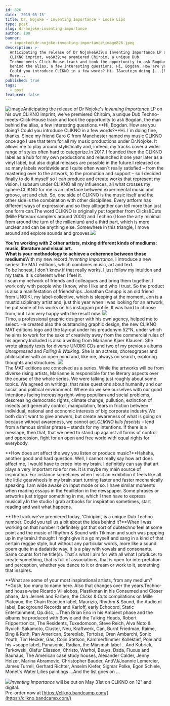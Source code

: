 ```yaml
---
id: 826
date: '2019-05-15'
title: Dr. Nojoke - Inventing Importance - Loose Lips
type: post
slug: dr-nojoke-inventing-importance
author: 100
banner:
  - imported\dr-nojoke-inventing-importance\image826.jpeg
description: >-
  Anticipating the release of Dr Nojoke&#39;s Inventing Importance LP on his own
  CLIKNO imprint, we&#39;ve premiered Chirpim, a unique Dub
  Techno-meets-Click-House track and took the opportunity to ask Bogdan, the man
  behind the alias, a few interesting questions. Hi, Bogdan. How are you doing?
  Could you introduce CLIKNO in a few words? Hi. I&acute;m doing [...]Read
  More...
published: true
tags:
  - post
featured: false
---
```

![image](../imported\dr-nojoke-inventing-importance\image826.jpeg)Anticipating the release of Dr Nojoke's _Inventing Importance_ LP on his own CLIKNO imprint, we've premiered Chirpim, a unique Dub Techno-meets-Click-House track and took the opportunity to ask Bogdan, the man behind the alias, a few interesting questions.**Hi, Bogdan. How are you doing? Could you introduce CLIKNO in a few words?**Hi. I´m doing fine, thanks. Since my friend Caro C from Manchester named my music CLIKNO once ago I use that term for all my music productions under Dr.Nojoke. It allows me to play around stylistically and, indeed, my tracks cover a wider range of styles often hard to categorize.In 2017, I founded then the CLIKNO label as a hub for my own productions and relaunched it one year later as a vinyl label, but also digital releases are possible in the future.I released on so many labels worldwide and I quite often wasn´t really satisfied – from the mastering over to the artwork, to the promotion and support – so I decided finally to do it myself so I can produce and create works that represent my vision. I subsum under CLIKNO all my influences, all what crosses my sphere.CLIKNO for me is an interface between experimental music and groove, art and club. So, one side of CLIKNO is the music itself and the other side is the combination with other disciplines. Every artform has different ways of expression and so they alltogether can tell more than just one form can.The word CLIKNO is originally put together from Clicks&Cuts (Mille Plateaux samplers around 2000) and Techno (I love the arty minimal from around the turn of the millenium) and a third part, which is more unclear and can be anything else. Somewhere in this triangle, I move around and explore sounds and grooves.![](/wp-content/uploads/live/img/wysiwyg/5cdc482e82685.jpg)

**You’re working with 2 other artists, mixing different kinds of mediums: music, literature and visual art.  
What is your methodology to achieve a coherence between those mediums**With my new record _Inventing Importance,_ I introduce a new series: the MAT editions, which combines music, art and text.  
To be honest, I don´t know if that really works. I just follow my intuition and my taste. It is coherent when I feel it.  
I scan my network of friends and colleagues and bring them together. I work only with people who I know, who I like and who I trust. So the product is also a manifestation of friendships. Jonathan Canupp is an old friend from UNOIKI, my label-collective, which is sleeping at the moment. Jon is a mustidisciplinary artist and, just this year when I was looking for an artwork, he put some of his works on his instagram profile. It was hard to choose from, but I am very happy with the result now. ![](/wp-content/uploads/live/img/wysiwyg/5cdc46a6da660.jpg)  
Timo, a professional graphic designer with his own agency, helped me to select. He created also the outstanding graphic design, the new CLIKNO MAT editions logo and the lay-out under his preudonym 52°N, under which he aims to work for the sake of creativity away from the commercial rules of his agency.Included is also a writing from Marianne Kjaer Klausen. She wrote already texts for diverse UNOIKI CDs and two of my previous albums _Unexpressed_ and _Falling & Walking_. She is an actress, choreograper and philosopher with an open mind and, like me, always on search, exploring thoughts and structures. ![](/wp-content/uploads/live/img/wysiwyg/5cdc46bc7021c.jpg)  
The MAT editions are conceived as a series. While the artworks will be from diverse rising artists, Marianne is responsible for the literary aspects over the course of the whole series. We were talking just roughly about some topics. We agreed on writings, that raise questions about humanity and our social and political environment. Where do we see ourselves with our good intentions facing increasing right-wing populism and social problems, descreasing democratic rights, climate change, pullution, extinction of insects and generally control, manipulation, fears in friction between individual, national and economic interests of big corporate industry.We both don´t want to give answers, but create awareness of what is going on because without awareness, we cannot act._CLIKNO kills fascists_ – lend from a famous similar phrase – stands for my intentions. If there is a message, then that, that we need to stand up against all forms of control and oppression, fight for an open and free world with equal rights for everybody.

**How does art affect the way you listen or produce music?**Hahaha, another good and hard question. Well, I cannot really say how art does affect me, I would have to creep into my brain. I definitely can say that art plays a very important role for me. It is maybe my main source of inspiration. For instance sometimes when I visit an exhibition it feels like all the little gearwheels in my brain start turning faster and faster mechanically speaking. I am wide awake on input mode or so. I have similar moments when reading essays in the Feuilleton in the newspaper. Some phrases or artworks just trigger something in me, which I then have to express musically.In the studio I grab artbooks for inspiration sometimes, start reading and wait what happens.

**The track we’ve premiered today, ‘Chiripim’, is a unique Dub Techno number. Could you tell us a bit about the idea behind it?**When I was working on that number it definitely got that sort of dubtechno feel at some point and the music of Rhythm & Sound with Tikiman and such was popping up in my brain.I thought I might give it a go myself and sang in a kind of that certain reggae style, but without any particular words, more like a sound poem quite in a dadaistic way. It is a play with vowals and consonants. Same counts fort he title(s). That´s what I aim for with all what I produce: to create something, that is full of associations, that is open for interpretation and perception, whether you dance to it or dream or work to it, something that inspires.

**What are some of your most inspirational artists, from any medium?**Gosh, too many to name here. Also that changes over the years.Techno- and house-wise Ricardo Villalobos, Plastikman in his Consumed and Closer phase, Jan Jelinek and Farben, the Clicks & Cuts compilations on Mille Plateaux, the Chain Reaction label, Maurizio, Rhythm & Sound, the Audio.nl label, Background Records and Karloff, early Echocord, Static Entertainment, Op.disc, …Then Brian Eno in his Ambient phase and the albums he produced with Bowie and the Talking Heads, Robert Frippertronics, The Residents, Tuxedomoon, Steve Reich, Alva Noto & Ryuichi Sakamoto, Cluster, Neu, Kraftwerk, Can, Burnt Friedman, Raime, Bing & Ruth, Pan American, Stereolab, Tortoise, Oren Ambarchi, Sonic Youth, Tim Hecker, Gas, Colin Stetson, Kammerflimmer Kollektief, Pole and his ~scape label, Panasonic, Radian, the Miasmah label …And Kubrick, Tarkowski, Olafur Eliasson, Christo, Warhol, Beuys, Dada, Fluxus and Bauhaus, The American case study houses, Alexander Calder, Jenny Holzer, Marina Abramovic, Christopher Bauder, AntiVJ/Joannie Lemercier, James Turrell, Gerhard Richter, Anselm Kiefer, Sigmar Polke, Egon Schiele, Monet´s Water Lilies paintings …And the list goes on …

![](/wp-content/uploads/live/img/wysiwyg/5cdc485e72fbc.jpg)_Inventing Importance_ will be out on May 31st on CLIKNO on 12" and digital.  
Pre-order now at [](https://clikno.bandcamp.com/)[https://clikno.bandcamp.com/](https://clikno.bandcamp.com/)